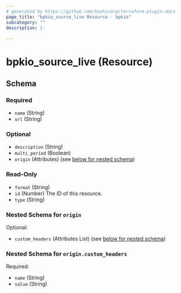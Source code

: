 ```yaml
---
# generated by https://github.com/hashicorp/terraform-plugin-docs
page_title: "bpkio_source_live Resource - bpkio"
subcategory: ""
description: |-
  
---
```


# bpkio_source_live (Resource)





<!-- schema generated by tfplugindocs -->
## Schema

### Required

- `name` (String)
- `url` (String)

### Optional

- `description` (String)
- `multi_period` (Boolean)
- `origin` (Attributes) (see [below for nested schema](#nestedatt--origin))

### Read-Only

- `format` (String)
- `id` (Number) The ID of this resource.
- `type` (String)

<a id="nestedatt--origin"></a>
### Nested Schema for `origin`

Optional:

- `custom_headers` (Attributes List) (see [below for nested schema](#nestedatt--origin--custom_headers))

<a id="nestedatt--origin--custom_headers"></a>
### Nested Schema for `origin.custom_headers`

Required:

- `name` (String)
- `value` (String)
